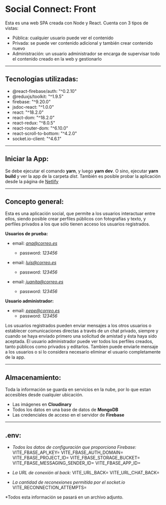 # Social Connect: Front

Esta es una web SPA creada con Node y React. Cuenta con 3 tipos de vistas:
- Pública: cualquier usuario puede ver el contenido
- Privada: se puede ver contenido adicional y también crear contenido nuevo
- Administración: un usuario administrador se encarga de supervisar todo el contenido creado en la web y gestionarlo

---
## **Tecnologías utilizadas:**
- @react-firebase/auth: "^0.2.10"
- @reduxjs/toolkit: "^1.9.5"
- firebase: "^9.20.0"
- jsdoc-react: "^1.0.0"
- react: "^18.2.0"
- react-dom: "^18.2.0"
- react-redux: "^8.0.5"
- react-router-dom: "^6.10.0"
- react-scroll-to-bottom: "^4.2.0"
- socket.io-client: "^4.6.1"

---
## Iniciar la App:
Se debe ejecutar el comando **yarn**, y luego **yarn dev**. O sino, ejecutar **yarn build** y ver la app de la carpeta *dist*.
También es posible probar la aplicación desde la página de [Netlify](https://socialconnect2637.netlify.app/)

---
## Concepto general:
Esta es una aplicación social, que permite a los usuarios interactuar entre ellos, siendo posible crear perfiles públicos con fotografías y texto, y perfiles privados a los que sólo tienen acceso los usuarios registrados.

**Usuarios de prueba:**
* email: *ana@correo.es*
    * password: *123456*

* email: *luis@correo.es*
    * password: *123456*

* email: *juanita@correo.es*
    * password: *123456*

**Usuario administrador:**
* email: *pepe@correo.es*
    * password: *123456*

Los usuarios registrados pueden enviar mensajes a los otros usuarios o establecer comunicaciones directas a través de un chat privado, siempre y cuando se haya enviado primero una solicitud de amistad y ésta haya sido aceptada.
El usuario administrador puede ver todos los perfiles creados, tanto públicos como privados y editarlos. Tambíen puede enviarle mensaje a los usuarios o si lo considera necesario eliminar el usuario completamente de la app.

---
## Almacenamiento:
Toda la información se guarda en servicios en la nube, por lo que estan accesibles desde cualquier ubicación.
* Las imágenes en **Cloudinary**
* Todos los datos en una base de datos de **MongoDB**
* Las credenciales de acceso en el servidor de **Firebase**

---
## .env:

- *Todos los datos de configuración que proporciona Firebase:*
VITE_FBASE_API_KEY=
VITE_FBASE_AUTH_DOMAIN=
VITE_FBASE_PROJECT_ID=
VITE_FBASE_STORAGE_BUCKET=
VITE_FBASE_MESSAGING_SENDER_ID=
VITE_FBASE_APP_ID=

- *La URL de conexión al back:*
VITE_URL_BACK=
VITE_URL_CHAT_BACK=

- *La cantidad de reconexiones permitida por el socket.io*
VITE_RECONNECTION_ATTEMPTS=

*Todos esta información se pasará en un archivo adjunto.